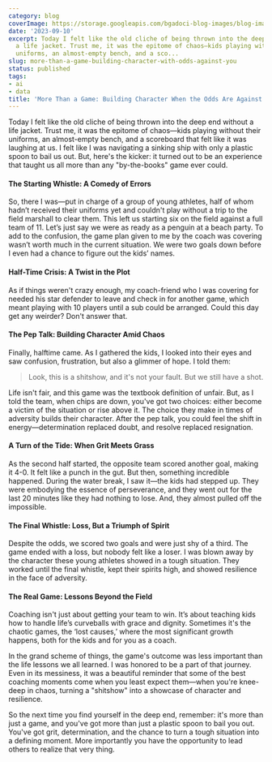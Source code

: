 ```yaml
---
category: blog
coverImage: https://storage.googleapis.com/bgadoci-blog-images/blog-images/images/blog-images/blog-post-images/ragmann22_a_pixar_style_image_of_a_fit_coaching_talking_to_his__a20dba7b-c92e-4607-b0d4-eb10c5e040ac.png
date: '2023-09-10'
excerpt: Today I felt like the old cliche of being thrown into the deep end without
  a life jacket. Trust me, it was the epitome of chaos—kids playing without their
  uniforms, an almost-empty bench, and a sco...
slug: more-than-a-game-building-character-with-odds-against-you
status: published
tags:
- ai
- data
title: 'More Than a Game: Building Character When the Odds Are Against You'
---
```


Today I felt like the old cliche of being thrown into the deep end without a life jacket. Trust me, it was the epitome of chaos—kids playing without their uniforms, an almost-empty bench, and a scoreboard that felt like it was laughing at us. I felt like I was navigating a sinking ship with only a plastic spoon to bail us out. But, here's the kicker: it turned out to be an experience that taught us all more than any "by-the-books" game ever could.

#### The Starting Whistle: A Comedy of Errors

So, there I was—put in charge of a group of young athletes, half of whom hadn’t received their uniforms yet and couldn't play without a trip to the field marshall to clear them. This left us starting six on the field against a full team of 11. Let’s just say we were as ready as a penguin at a beach party. To add to the confusion, the game plan given to me by the coach was covering wasn’t worth much in the current situation. We were two goals down before I even had a chance to figure out the kids’ names.

#### Half-Time Crisis: A Twist in the Plot

As if things weren't crazy enough, my coach-friend who I was covering for needed his star defender to leave and check in for another game, which meant playing with 10 players until a sub could be arranged. Could this day get any weirder? Don't answer that.

#### The Pep Talk: Building Character Amid Chaos

Finally, halftime came. As I gathered the kids, I looked into their eyes and saw confusion, frustration, but also a glimmer of hope. I told them: 

> Look, this is a shitshow, and it's not your fault. But we still have a shot.



Life isn't fair, and this game was the textbook definition of unfair. But, as I told the team, when chips are down, you've got two choices: either become a victim of the situation or rise above it. The choice they make in times of adversity builds their character. After the pep talk, you could feel the shift in energy—determination replaced doubt, and resolve replaced resignation.

#### A Turn of the Tide: When Grit Meets Grass

As the second half started, the opposite team scored another goal, making it 4-0. It felt like a punch in the gut. But then, something incredible happened. During the water break, I saw it—the kids had stepped up. They were embodying the essence of perseverance, and they went out for the last 20 minutes like they had nothing to lose. And, they almost pulled off the impossible.

#### The Final Whistle: Loss, But a Triumph of Spirit

Despite the odds, we scored two goals and were just shy of a third. The game ended with a loss, but nobody felt like a loser. I was blown away by the character these young athletes showed in a tough situation. They worked until the final whistle, kept their spirits high, and showed resilience in the face of adversity.

#### The Real Game: Lessons Beyond the Field

Coaching isn't just about getting your team to win. It’s about teaching kids how to handle life’s curveballs with grace and dignity. Sometimes it's the chaotic games, the ‘lost causes,’ where the most significant growth happens, both for the kids and for you as a coach.

In the grand scheme of things, the game's outcome was less important than the life lessons we all learned. I was honored to be a part of that journey. Even in its messiness, it was a beautiful reminder that some of the best coaching moments come when you least expect them—when you're knee-deep in chaos, turning a "shitshow" into a showcase of character and resilience.

So the next time you find yourself in the deep end, remember: it's more than just a game, and you've got more than just a plastic spoon to bail you out. You've got grit, determination, and the chance to turn a tough situation into a defining moment. More importantly you have the opportunity to lead others to realize that very thing.